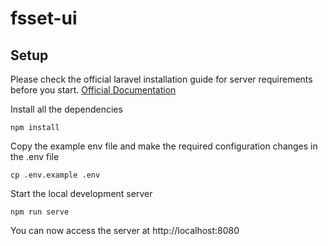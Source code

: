# fsset-ui

## Setup

Please check the official laravel installation guide for server requirements before you start. [Official Documentation](https://laravel.com/docs/5.4/installation#installation)

Install all the dependencies

    npm install

Copy the example env file and make the required configuration changes in the .env file

    cp .env.example .env

Start the local development server

    npm run serve

You can now access the server at http://localhost:8080
